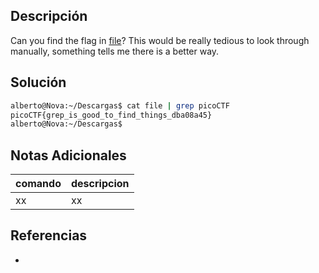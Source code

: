 ## Descripción

Can you find the flag in [file](https://jupiter.challenges.picoctf.org/static/495d43ee4a2b9f345a4307d053b4d88d/file)? This would be really tedious to look through manually, something tells me there is a better way.

## Solución
```bash
alberto@Nova:~/Descargas$ cat file | grep picoCTF
picoCTF{grep_is_good_to_find_things_dba08a45}
alberto@Nova:~/Descargas$ 
```

## Notas Adicionales
|comando|descripcion|
|---|---|
|xx|xx|

## Referencias
- []()
